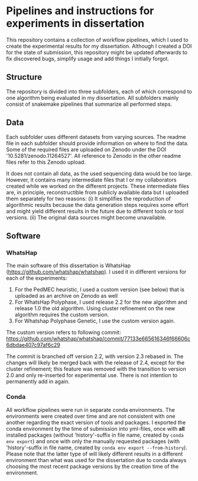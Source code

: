 # Pipelines and instructions for experiments in dissertation

This repository contains a collection of workflow pipelines, which I used to create the experimental results for my dissertation. Although I created a DOI for the state of submission, this repository might be updated afterwards to fix discovered bugs, simplify usage and add things I initially forgot.

## Structure

The repository is divided into three subfolders, each of which correspond to one algorithm being evaluated in my dissertation. All subfolders mainly consist of snakemake pipelines that summarize all performed steps.

## Data

Each subfolder uses different datasets from varying sources. The readme file in each subfolder should provide information on where to find the data. Some of the required files are uploaded on Zenodo under the DOI '10.5281/zenodo.11264527'. All reference to Zenodo in the other readme files refer to this Zenodo upload.

It does not contain all data, as the used sequencing data would be too large. However, it contains many intermediate files that I or my collaborators created while we worked on the different projects. These intermediate files are, in principle, reconstructible from publicly available data but I uploaded them separately for two reasons: (i) It simplifies the reproduction of algorithmic results because the data generation steps requires some effort and might yield different results in the future due to different tools or tool versions. (ii) The original data sources might become unavailable.

## Software

### WhatsHap

The main software of this dissertation is WhatsHap (https://github.com/whatshap/whatshap). I used it in different versions for each of the experiments:
1. For the PedMEC heuristic, I used a custom version (see below) that is uploaded as an archive on Zenodo as well
2. For WhatsHap Polyphase, I used release 2.2 for the new algorithm and release 1.0 the old algorithm. Using cluster refinement on the new algorithm requires the custom version.
3. For Whatshap Polyphase Genetic, I use the custom version again.

The custom version refers to following commit: https://github.com/whatshap/whatshap/commit/77133e665616346f66606c6dbdae407c97af6c29

The commit is branched off version 2.2, with version 2.3 rebased in. The changes will likely be merged back with the release of 2.4, except for the cluster refinement; this feature was removed with the transition to version 2.0 and only re-inserted for experimental use. There is not intention to permanently add in again.

### Conda

All workflow pipelines were run in separate conda environments. The environments were created over time and are not consistent with one another regarding the exact version of tools and packages. I exported the conda environment by the time of submission into yml-files, once with **all** installed packages (without 'history'-suffix in file name, created by `conda env export`) and once with only the manually requested packages (with 'history'-suffix in file name, created by `conda env export --from-history`). Please note that the latter type of will likely different results in a different environment than what was used for the dissertation due to conda always choosing the most recent package versions by the creation time of the environment.